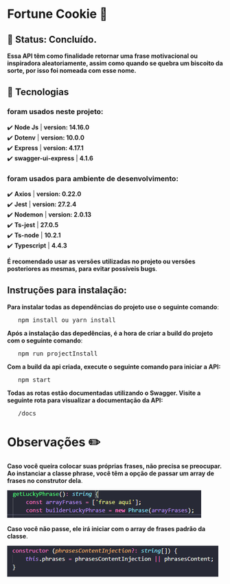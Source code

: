 # Fortune Cookie 🥠

## 🚧 Status: Concluído.

__Essa API têm como finalidade retornar uma frase motivacional ou inspiradora aleatoriamente, assim como quando
se quebra um biscoito da sorte, por isso foi nomeada com esse nome.__

## 🔧 Tecnologias
### foram usados neste projeto:
✔️ **Node Js** | **version: 14.16.0**\
✔️ **Dotenv** | **version: 10.0.0**\
✔️ **Express** | **version: 4.17.1**\
✔️ **swagger-ui-express** | **4.1.6**

### foram usados para ambiente de desenvolvimento:
✔️ **Axios** | **version: 0.22.0**\
✔️ **Jest** | **version: 27.2.4**\
✔️ **Nodemon** | **version: 2.0.13**\
✔️ **Ts-jest** | **27.0.5**\
✔️ **Ts-node** | **10.2.1**\
✔️ **Typescript** | **4.4.3**

__É recomendado usar as versões utilizadas no projeto ou versões posteriores as mesmas, para evitar possíveis bugs__.

## Instruções para instalação:
__Para instalar todas as dependências do projeto use o seguinte comando__:
<pre>
   npm install ou yarn install
</pre>

__Após a instalação das depedências, é a hora de criar a build do projeto com o seguinte comando__:
<pre>
   npm run projectInstall
</pre>

__Com a build da api criada, execute o seguinte comando para iniciar a API:__
<pre>
   npm start
</pre>

__Todas as rotas estão documentadas utilizando o Swagger. Visite a seguinte rota para visualizar a documentação da API:__
<pre>
   /docs
</pre>

# Observações ✏️

__Caso você queira colocar suas próprias frases, não precisa se preocupar. Ao instanciar a classe phrase, você têm
a opção de passar um array de frases no construtor dela__. 

![phrase](./src/static-ui/public/images/phrase2.png?raw=true "instanciando")

__Caso você não passe, ele irá iniciar com o array de frases
padrão da classe__.

![phrase](./src/static-ui/public/images/phrase.png?raw=true "construtor da classe")
